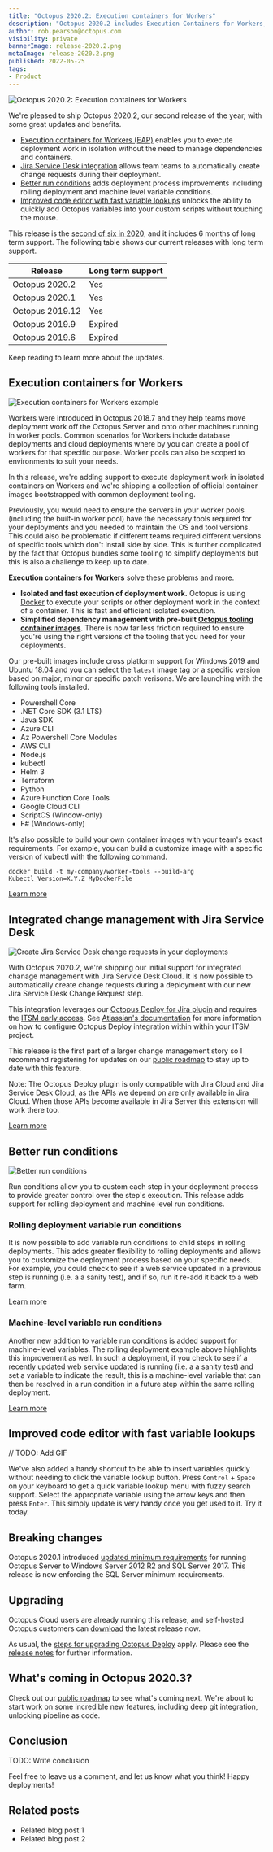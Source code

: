 ```yaml
---
title: "Octopus 2020.2: Execution containers for Workers"
description: "Octopus 2020.2 includes Execution Containers for Workers, better rolling deployments and code editor improvements."
author: rob.pearson@octopus.com
visibility: private
bannerImage: release-2020.2.png
metaImage: release-2020.2.png
published: 2022-05-25
tags:
- Product
---
```


![Octopus 2020.2: Execution containers for Workers](release-2020.2.png)

We're pleased to ship Octopus 2020.2, our second release of the year, with some great updates and benefits.

* [Execution containers for Workers (EAP)](blog/2020-05/octopus-release-2020-2/index.md#execution-containers-for-workers) enables you to execute deployment work in isolation without the need to manage dependencies and containers.
* [Jira Service Desk integration](blog/2020-05/octopus-release-2020-2/index.md#jira-service-desk-integration) allows team teams to automatically create change requests during their deployment.
* [Better run conditions](blog/2020-05/octopus-release-2020-2/index.md#better-run-conditions) adds deployment process improvements including rolling deployment and machine level variable conditions.
* [Improved code editor with fast variable lookups](blog/2020-05/octopus-release-2020-2/index.md#improved-code-editor-with-fast-variable-lookups) unlocks the ability to quickly add Octopus variables into your custom scripts without touching the mouse.

This release is the [second of six in 2020](/blog/2020-03/releases-and-lts/index.md), and it includes 6 months of long term support. The following table shows our current releases with long term support. 

| Release               | Long term support           |
| --------------------- | --------------------------- |
| Octopus 2020.2        | Yes                         |
| Octopus 2020.1        | Yes                         |
| Octopus 2019.12       | Yes                         |
| Octopus 2019.9        | Expired                     |
| Octopus 2019.6        | Expired                     |

Keep reading to learn more about the updates.

## Execution containers for Workers

![Execution containers for Workers example](exec-containers-for-workers.png)

Workers were introduced in Octopus 2018.7 and they help teams move deployment work off the Octopus Server and onto other machines running in worker pools. Common scenarios for Workers include database deployments and cloud deployments where by you can create a pool of workers for that specific purpose. Worker pools can also be scoped to environments to suit your needs.

In this release, we're adding support to execute deployment work in isolated containers on Workers and we're shipping a collection of official container images bootstrapped with common deployment tooling. 

Previously, you would need to ensure the servers in your worker pools (including the built-in worker pool) have the necessary tools required for your deployments and you needed to maintain the OS and tool versions. This could also be problematic if different teams required different versions of specific tools which don't install side by side. This is further complicated by the fact that Octopus bundles some tooling to simplify deployments but this is also a challenge to keep up to date. 

**Execution containers for Workers** solve these problems and more.

* **Isolated and fast execution of deployment work.** Octopus is using [Docker](https://docker.com) to execute your scripts or other deployment work in the context of a container. This is fast and efficient isolated execution.
* **Simplified dependency management with pre-built [Octopus tooling container images](https://hub.docker.com/r/octopusdeploy/worker-tools)**. There is now far less friction required to ensure you're using the right versions of the tooling that you need for your deployments. 

Our pre-built images include cross platform support for Windows 2019 and Ubuntu 18.04 and you can select the `latest` image tag or a specific version based on major, minor or specific patch verisons. We are launching with the following tools installed. 

* Powershell Core
* .NET Core SDK (3.1 LTS)
* Java SDK
* Azure CLI
* Az Powershell Core Modules
* AWS CLI
* Node.js
* kubectl
* Helm 3
* Terraform
* Python
* Azure Function Core Tools
* Google Cloud CLI
* ScriptCS (Window-only)
* F# (Windows-only)

It's also possible to build your own container images with your team's exact requirements. For example, you can build a customize image with a specific version of kubectl with the following command.

```
docker build -t my-company/worker-tools --build-arg Kubectl_Version=X.Y.Z MyDockerFile
```

[Learn more](https://octopus.com/docs/deployment-process/execution-containers-for-workers)

## Integrated change management with Jira Service Desk

![Create Jira Service Desk change requests in your deployments](jira-service-desk-change-request.png)

With Octopus 2020.2, we're shipping our initial support for integrated chanage management with Jira Service Desk Cloud. It is now possible to automatically create change requests during a deployment with our new Jira Service Desk Change Request step. 

This integration leverages our [Octopus Deploy for Jira plugin](https://marketplace.atlassian.com/apps/1220376/octopus-deploy-for-jira) and requires the [ITSM early access](https://support.atlassian.com/jira-service-desk-cloud/docs/set-up-an-itsm-project/). See [Atlassian's documentation](https://support.atlassian.com/jira-service-desk-cloud/docs/set-up-change-management-for-your-service-desk/) for more information on how to configure Octopus Deploy integration within within your ITSM project.

This release is the first part of a larger change management story so I recommend registering for updates on our [public roadmap](https://octopus.com/roadmap#change-management) to stay up to date with this feature.

Note: The Octopus Deploy plugin is only compatible with Jira Cloud and Jira Service Desk Cloud, as the APIs we depend on are only available in Jira Cloud. When those APIs become available in Jira Server this extension will work there too.

[Learn more](https://octopus.com/jira)

## Better run conditions

![Better run conditions](run-conditions.png)

Run conditions allow you to custom each step in your deployment process to provide greater control over the step's execution. This release adds support for rolling deployment and machine level run conditions.

### Rolling deployment variable run conditions

It is now possible to add variable run conditions to child steps in rolling deployments. This adds greater flexibility to rolling deployments and allows you to customize the deployment process based on your specific needs. For example, you could check to see if a web service updated in a previous step is running (i.e. a a sanity test), and if so, run it re-add it back to a web farm.

[Learn more](https://octopus.com/docs/deployment-process/conditions)

### Machine-level variable run conditions

Another new addition to variable run conditions is added support for machine-level variables. The rolling deployment example above highlights this improvement as well. In such a deployment, if you check to see if a recently updated web service updated is running (i.e. a a sanity test) and set a variable to indicate the result, this is a machine-level variable that can then be resolved in a run condition in a future step within the same rolling deployment.

[Learn more](https://octopus.com/docs/deployment-process/conditions#machine-level-variable-expressions)

## Improved code editor with fast variable lookups

// TODO: Add GIF

We've also added a handy shortcut to be able to insert variables quickly without needing to click the variable lookup button. Press `Control` + `Space` on your keyboard to get a quick variable lookup menu with fuzzy search support. Select the appropriate variable using the arrow keys and then press `Enter`. This simply update is very handy once you get used to it. Try it today.

## Breaking changes

Octopus 2020.1 introduced [updated minimum requirements](https://octopus.com/blog/raising-minimum-requirements-for-octopus-server) for running Octopus Server to Windows Server 2012 R2 and SQL Server 2017. This release is now enforcing the SQL Server minimum requirements.

## Upgrading

Octopus Cloud users are already running this release, and self-hosted Octopus customers can [download](https://octopus.com/downloads/2020.2.0) the latest release now.  

As usual, the [steps for upgrading Octopus Deploy](https://octopus.com/docs/administration/upgrading) apply. Please see the [release notes](https://octopus.com/downloads/compare?to=2020.2.0) for further information.

## What's coming in Octopus 2020.3?

Check out our [public roadmap](https://octopus.com/roadmap) to see what's coming next. We're about to start work on some incredible new features, including deep git integration, unlocking pipeline as code.

## Conclusion

TODO: Write conclusion

Feel free to leave us a comment, and let us know what you think! Happy deployments!

## Related posts

- Related blog post 1
- Related blog post 2
